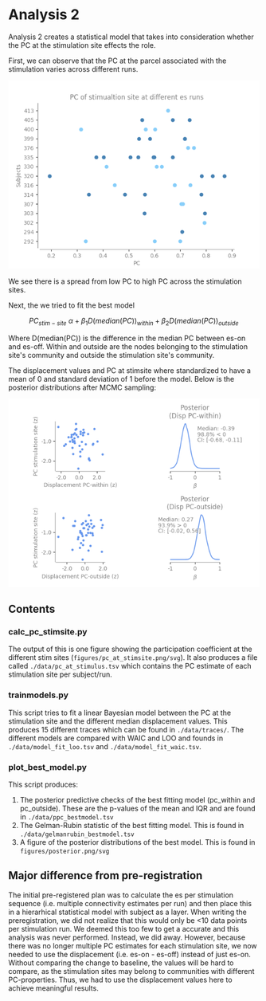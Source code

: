 # Analysis 2

Analysis 2 creates a statistical model that takes into consideration whether the PC at the stimulation site effects the role.

First, we can observe that the PC at the parcel associated with the stimulation varies across different runs.

![](./figures/pc_at_stimsite.png)

We see there is a spread from low PC to high PC across the stimulation sites.

Next, the we tried to fit the best model

$$PC_{stim-site} ~ \alpha + \beta_1 D(median(PC))_{within} + \beta_2 D(median(PC))_{outside}$$

Where D(median(PC)) is the difference in the median PC between es-on and es-off. Within and outside are the nodes belonging to the stimulation site's community and outside the stimulation site's community.

The displacement values and PC at stimsite where standardized to have a mean of 0 and standard deviation of 1 before the model. Below is the posterior distributions after MCMC sampling:

![](./figures/posterior.png)

## Contents

### calc_pc_stimsite.py

The output of this is one figure showing the participation coefficient at the different stim sites (`figures/pc_at_stimsite.png/svg`). It also produces a file called `./data/pc_at_stimulus.tsv` which contains the PC estimate of each stimulation site per subject/run.

### trainmodels.py

This script tries to fit a linear Bayesian model between the PC at the stimulation site and the different median displacement values.
This produces 15 different traces which can be found in `./data/traces/`.
The different models are compared with WAIC and LOO and founds in `./data/model_fit_loo.tsv` and `./data/model_fit_waic.tsv`.

### plot_best_model.py

This script produces:

1.  The posterior predictive checks of the best fitting model (pc_within and pc_outside). These are the p-values of the mean and IQR and are found in `./data/ppc_bestmodel.tsv`
2.  The Gelman-Rubin statistic of the best fitting model. This is found in `./data/gelmanrubin_bestmodel.tsv`
3.  A figure of the posterior distributions of the best model. This is found in `figures/posterior.png/svg`

## Major difference from pre-registration

The initial pre-registered plan was to calculate the es per stimulation sequence (i.e. multiple connectivity estimates per run) and then place this in a hierarhical statistical model with subject as a layer. When writing the preregistration, we did not realize that this would only be <10 data points per stimulation run. We deemed this too few to get a accurate and this analysis was never performed. Instead, we did away. However, because there was no longer multiple PC estimates for each stimulation site, we now needed to use the displacement (i.e. es-on - es-off) instead of just es-on. Without comparing the change to baseline, the values will be hard to compare, as the stimulation sites may belong to communities with different PC-properties. Thus, we had to use the displacement values here to achieve meaningful results.